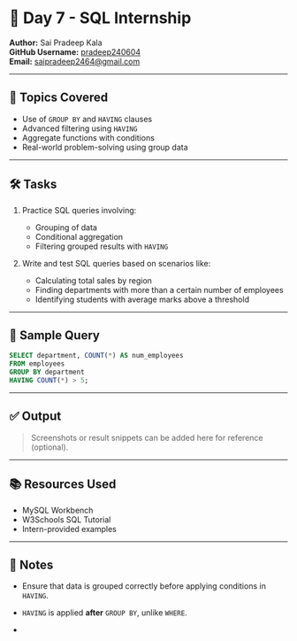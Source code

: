 # 📅 Day 7 - SQL Internship

**Author:** Sai Pradeep Kala  
**GitHub Username:** [pradeep240604](https://github.com/pradeep240604)  
**Email:** saipradeep2464@gmail.com  

---

## 📌 Topics Covered

- Use of `GROUP BY` and `HAVING` clauses
- Advanced filtering using `HAVING`
- Aggregate functions with conditions
- Real-world problem-solving using group data

---

## 🛠️ Tasks

1. Practice SQL queries involving:
   - Grouping of data
   - Conditional aggregation
   - Filtering grouped results with `HAVING`

2. Write and test SQL queries based on scenarios like:
   - Calculating total sales by region
   - Finding departments with more than a certain number of employees
   - Identifying students with average marks above a threshold

---

## 🧪 Sample Query

```sql
SELECT department, COUNT(*) AS num_employees
FROM employees
GROUP BY department
HAVING COUNT(*) > 5;
```

---

## ✅ Output

> Screenshots or result snippets can be added here for reference (optional).

---

## 📚 Resources Used

- MySQL Workbench
- W3Schools SQL Tutorial
- Intern-provided examples

---

## 📎 Notes

- Ensure that data is grouped correctly before applying conditions in `HAVING`.
- `HAVING` is applied **after** `GROUP BY`, unlike `WHERE`.

-
